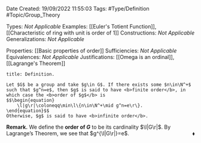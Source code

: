 <div class="topSpace"></div>

Date Created: 19/09/2022 11:55:03
Tags: #Type/Definition #Topic/Group_Theory

Types: <i>Not Applicable</i>
Examples: [[Euler's Totient Function]], [[Characteristic of ring with unit is order of 1]]
Constructions: <i>Not Applicable</i>
Generalizations: <i>Not Applicable</i>

Properties: [[Basic properties of order]]
Sufficiencies: <i>Not Applicable</i>
Equivalences: <i>Not Applicable</i>
Justifications: [[Omega is an ordinal]], [[Lagrange's Theorem]]

``` ad-Definition
title: Definition.

Let $G$ be a group and take $g\in G$. If there exists some $n\in\N^+$ such that $g^n=e$, then $g$ is said to have <b>finite order</b>, in which case the <b>order of $g$</b> is
$$\begin{equation}
    \l|g\r|\coloneqq\min\l\{n\in\N^+\mid g^n=e\r\}.
\end{equation}$$
Otherwise, $g$ is said to have <b>infinite order</b>.

```

<b>Remark.</b> We define the <b>order of $G$</b> to be its cardinality $\l|G\r|$. By Lagrange’s Theorem, we see that $g^{\l|G\r|}=e$.<span style="float:right;">$\blacklozenge$</span>
